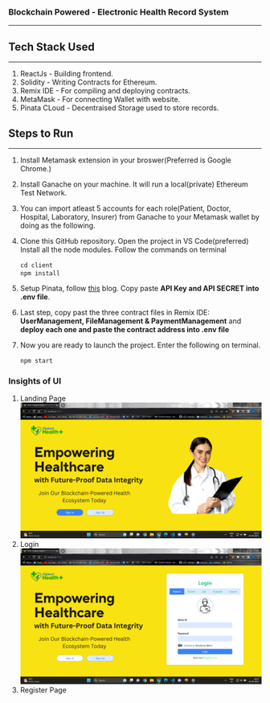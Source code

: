 ### Blockchain Powered - Electronic Health Record System
- - -
#### 


## Tech Stack Used
- - - 
1. ReactJs - Building frontend.
2. Solidity - Writing Contracts for Ethereum.
3. Remix IDE - For compiling and deploying contracts.
4. MetaMask - For connecting Wallet with website.
5. Pinata CLoud - Decentraised Storage used to store records.

## Steps to Run
- - -
1. Install Metamask extension in your broswer(Preferred is Google Chrome.)

2. Install Ganache on your machine. It will run a local(private) Ethereum Test Network.

3. You can import atleast 5 accounts for each role(Patient, Doctor, Hospital, Laboratory, Insurer) from Ganache to your Metamask wallet by doing as the following.
    ![]()
4. Clone this GitHub repository. Open the project in VS Code(preferred) Install all the node modules. Follow the commands on terminal 
    ```
    cd client
    npm install
    ```
6. Setup Pinata, follow [this](https://knowledge.pinata.cloud/en/articles/6191471-how-to-create-an-pinata-api-key) blog. Copy paste **API Key and API SECRET into .env file**.
7. Last step, copy past the three contract files in Remix IDE: **UserManagement, FileManagement & PaymentManagement** and **deploy each one and paste the contract address into .env file**

5. Now you are ready to launch the project. Enter the following on terminal.
    ```
    npm start
    ```

### Insights of UI
1. Landing Page
    ![Landing Page](./readmeAssets/image.png)
2. Login
    ![Login](./readmeAssets/image-1.png)
3. Register Page


<!-- ### Terminal1
- - -
```
cd frontend
npm install
```
### Terminal2
- - -
```
cd middleware
npm install
```

3. Run all the servers - reactjs, nodejs flask.
### Terminal1
- - -
```
cd frontend
npm run start
```
### Terminal2
- - -
```
cd middleware
npm run start
```
### Terminal3
- - -
```
cd backend
python3 main.py
```

## APIs
- - -
1. Admin data API : To populate the dashboard for Admin displaying no of movies per language, Genre, Day wise hits
```
http://localhost:7200/api/admin
```
2.  Coming Soon: API to Display Coming soon movies
```
http://localhost:7200/api/comingSoon
```
3. Recently Viewed: API to display the movies recently viewed by user
```
http://localhost:7200/api/recentlyViewed
```
4. Search : To display list of info on query data
```
http://localhost:7200/api/search?keyword=pirates
```
5. Search on Enter : To display data in cards when enter click on keyword searched
```
 http://localhost:7200/api/search/display?keyword=pirates
```
6. Search Click : To display information(Description,Director,cast etc....) of specific movie clicked by user
```
http://localhost:7200//api/search_click
```
7. News : To display current trending news related to tv, movies, shows etc..
```
http://localhost:7200/api/showNews
```
8. Top 250 : To display top 250 movies , having different filters and sorting options 
```
http://localhost:7200/api/top/250
```
9. User Fav : Displaying movies as per the user fav choice on the basis of clicks and serach
```
http://localhost:7200/api/userFav
``` -->
